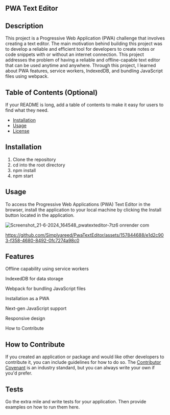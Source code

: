 ## PWA Text Editor


## Description

This project is a Progressive Web Application (PWA) challenge that involves creating a text editor. The main motivation behind building this project was to develop a reliable and efficient tool for developers to create notes or code snippets with or without an internet connection. This project addresses the problem of having a reliable and offline-capable text editor that can be used anytime and anywhere. Through this project, I learned about PWA features, service workers, IndexedDB, and bundling JavaScript files using webpack.

## Table of Contents (Optional)

If your README is long, add a table of contents to make it easy for users to find what they need.

- [Installation](#installation)
- [Usage](#usage)
- [License](#license)

## Installation
 1) Clone the repository
 2) cd into the root directory
 3) npm install
 4) npm start
    
## Usage
To access the Progressive Web Applications (PWA) Text Editor in the browser,  install the application to your local machine by clicking the Install button located in the application.

![Screenshot_21-6-2024_164548_pwatexteditor-7tz6 onrender com](https://github.com/Simplyareed/PwaTextEditor/assets/157844688/21e623ae-ae33-4d58-ac74-eaaed5f5d114)





https://github.com/Simplyareed/PwaTextEditor/assets/157844688/e1d2c903-f358-4680-8492-0fc7274a98c0




## Features
Offline capability using service workers

IndexedDB for data storage

Webpack for bundling JavaScript files

Installation as a PWA

Next-gen JavaScript support

Responsive design

How to Contribute

## How to Contribute

If you created an application or package and would like other developers to contribute it, you can include guidelines for how to do so. The [Contributor Covenant](https://www.contributor-covenant.org/) is an industry standard, but you can always write your own if you'd prefer.

## Tests

Go the extra mile and write tests for your application. Then provide examples on how to run them here.
